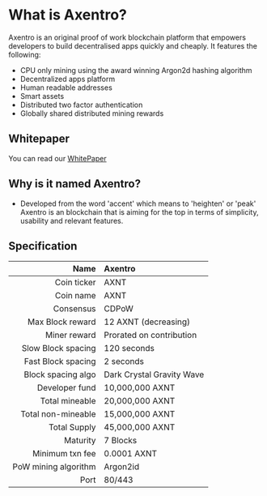 # What is Axentro?

Axentro is an original proof of work blockchain platform that empowers developers to build decentralised apps quickly and cheaply. It features the following:

* CPU only mining using the award winning Argon2d hashing algorithm
* Decentralized apps platform
* Human readable addresses
* Smart assets
* Distributed two factor authentication
* Globally shared distributed mining rewards

## Whitepaper

You can read our [WhitePaper](https://axentro.io/axentro_whitepaper.pdf)
 
## Why is it named Axentro?

* Developed from the word 'accent' which means to 'heighten' or 'peak' Axentro is an blockchain that is aiming for the top in terms of simplicity, usability and relevant features.

## Specification

| Name | Axentro |
| ---: | :--- |
| Coin ticker | AXNT |
| Coin name | AXNT |
| Consensus | CDPoW |
| Max Block reward | 12 AXNT \(decreasing\) |
| Miner reward | Prorated on contribution |
| Slow Block spacing | 120 seconds |
| Fast Block spacing | 2 seconds |
| Block spacing algo | Dark Crystal Gravity Wave |
| Developer fund | 10,000,000 AXNT |
| Total mineable | 20,000,000 AXNT |
| Total non-mineable | 15,000,000 AXNT |
| Total Supply | 45,000,000 AXNT |
| Maturity | 7 Blocks |
| Minimum txn fee | 0.0001 AXNT |
| PoW mining algorithm | Argon2id |
| Port | 80/443 |

